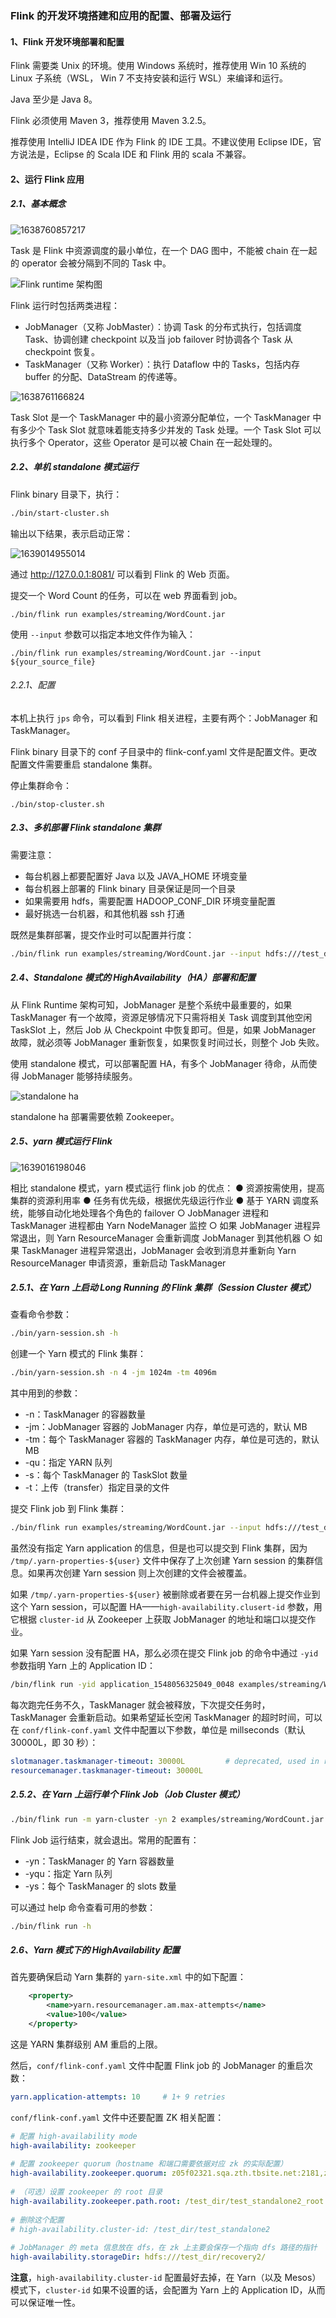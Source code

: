 ### Flink 的开发环境搭建和应用的配置、部署及运行

#### 1、Flink 开发环境部署和配置

Flink 需要类 Unix 的环境。使用 Windows 系统时，推荐使用 Win 10 系统的 Linux 子系统（WSL， Win 7 不支持安装和运行 WSL）来编译和运行。

Java 至少是 Java 8。

Flink 必须使用 Maven 3，推荐使用 Maven 3.2.5。

推荐使用 IntelliJ IDEA IDE 作为 Flink 的 IDE 工具。不建议使用 Eclipse IDE，官方说法是，Eclipse 的 Scala IDE 和 Flink 用的 scala 不兼容。

#### 2、运行 Flink 应用

##### 2.1、基本概念

![1638760857217](/assets/1638760857217.png)

Task 是 Flink 中资源调度的最小单位，在一个 DAG 图中，不能被 chain 在一起的 operator 会被分隔到不同的 Task 中。

![Flink runtime 架构图](/assets/1638760968229.png)

Flink 运行时包括两类进程：

- JobManager（又称 JobMaster）：协调 Task 的分布式执行，包括调度 Task、协调创建 checkpoint 以及当 job failover 时协调各个 Task 从 checkpoint 恢复。
- TaskManager（又称 Worker）：执行 Dataflow 中的 Tasks，包括内存 buffer 的分配、DataStream 的传递等。

![1638761166824](/assets/1638761166824.png)

Task Slot 是一个 TaskManager 中的最小资源分配单位，一个 TaskManager 中有多少个 Task Slot 就意味着能支持多少并发的 Task 处理。一个 Task Slot 可以执行多个 Operator，这些 Operator 是可以被 Chain 在一起处理的。

##### 2.2、单机 standalone 模式运行

Flink binary 目录下，执行：

```sh
./bin/start-cluster.sh
```

输出以下结果，表示启动正常：

![1639014955014](/assets/1639014955014.png)

通过 http://127.0.0.1:8081/ 可以看到 Flink 的 Web 页面。

提交一个 Word Count 的任务，可以在 web 界面看到 job。

```shell
./bin/flink run examples/streaming/WordCount.jar
```

使用 `--input` 参数可以指定本地文件作为输入：

```shell
./bin/flink run examples/streaming/WordCount.jar --input ${your_source_file}
```

###### 2.2.1、配置

本机上执行 `jps` 命令，可以看到 Flink 相关进程，主要有两个：JobManager 和 TaskManager。

Flink binary 目录下的 conf 子目录中的 flink-conf.yaml 文件是配置文件。更改配置文件需要重启 standalone 集群。

停止集群命令：

```shell
./bin/stop-cluster.sh
```

##### 2.3、多机部署 Flink standalone 集群

需要注意：

- 每台机器上都要配置好 Java 以及 JAVA_HOME 环境变量
- 每台机器上部署的 Flink binary 目录保证是同一个目录
- 如果需要用 hdfs，需要配置 HADOOP_CONF_DIR 环境变量配置
- 最好挑选一台机器，和其他机器 ssh 打通

既然是集群部署，提交作业时可以配置并行度：

```bash
./bin/flink run examples/streaming/WordCount.jar --input hdfs:///test_dir/input_dir/story --output hdfs:///test_dir/output_dir/output --parallelism 20
```

##### 2.4、Standalone 模式的 HighAvailability（HA）部署和配置

从 Flink Runtime 架构可知，JobManager 是整个系统中最重要的，如果 TaskManager 有一个故障，资源足够情况下只需将相关 Task 调度到其他空闲 TaskSlot 上，然后 Job 从 Checkpoint 中恢复即可。但是，如果 JobManager 故障，就必须等 JobManager 重新恢复，如果恢复时间过长，则整个 Job 失败。

使用 standalone 模式，可以部署配置 HA，有多个 JobManager 待命，从而使得 JobManager 能够持续服务。

![standalone ha](/assets/1644399471533.png)

standalone ha 部署需要依赖 Zookeeper。

##### 2.5、yarn 模式运行 Flink

![1639016198046](/assets/1639016198046.png)

相比 standalone 模式，yarn 模式运行 flink job 的优点：
● 资源按需使用，提高集群的资源利用率
● 任务有优先级，根据优先级运行作业
● 基于 YARN 调度系统，能够自动化地处理各个角色的 failover
  ○ JobManager 进程和 TaskManager 进程都由 Yarn NodeManager 监控
  ○ 如果 JobManager 进程异常退出，则 Yarn ResourceManager 会重新调度 JobManager 到其他机器
  ○ 如果 TaskManager 进程异常退出，JobManager 会收到消息并重新向 Yarn ResourceManager 申请资源，重新启动 TaskManager

##### 2.5.1、在 Yarn 上启动 Long Running 的 Flink 集群（Session Cluster 模式）

查看命令参数：

```bash
./bin/yarn-session.sh -h
```

创建一个 Yarn 模式的 Flink 集群：

```bash
./bin/yarn-session.sh -n 4 -jm 1024m -tm 4096m
```

其中用到的参数：

- -n：TaskManager 的容器数量
- -jm：JobManager 容器的 JobManager 内存，单位是可选的，默认 MB
- -tm：每个 TaskManager 容器的 TaskManager 内存，单位是可选的，默认 MB
- -qu：指定 YARN 队列
- -s：每个 TaskManager 的 TaskSlot 数量
- -t：上传（transfer）指定目录的文件

提交 Flink job 到 Flink 集群：

```bash
./bin/flink run examples/streaming/WordCount.jar --input hdfs:///test_dir/input_dir/story --output hdfs:///test_dir/output_dir/output
```

虽然没有指定 Yarn application 的信息，但是也可以提交到 Flink 集群，因为 `/tmp/.yarn-properties-${user}` 文件中保存了上次创建 Yarn session 的集群信息。如果再次创建 Yarn session 则上次创建的文件会被覆盖。

如果 `/tmp/.yarn-properties-${user}` 被删除或者要在另一台机器上提交作业到这个 Yarn session，可以配置 HA——`high-availability.clusert-id` 参数，用它根据 `cluster-id` 从 Zookeeper 上获取 JobManager 的地址和端口以提交作业。

如果 Yarn session 没有配置 HA，那么必须在提交 Flink job 的命令中通过 `-yid` 参数指明 Yarn 上的 Application ID：

```bash
/bin/flink run -yid application_1548056325049_0048 examples/streaming/WordCount.jar --input hdfs:///test_dir/input_dir/story --output hdfs:///test_dir/output_dir/output
```

每次跑完任务不久，TaskManager 就会被释放，下次提交任务时，TaskManager 会重新启动。如果希望延长空闲 TaskManager 的超时时间，可以在 `conf/flink-conf.yaml` 文件中配置以下参数，单位是 millseconds（默认 30000L，即 30 秒）：

```yaml
slotmanager.taskmanager-timeout: 30000L         # deprecated, used in release-1.5
resourcemanager.taskmanager-timeout: 30000L
```

##### 2.5.2、在 Yarn 上运行单个 Flink Job（Job Cluster 模式）

```bash
./bin/flink run -m yarn-cluster -yn 2 examples/streaming/WordCount.jar --input hdfs:///test_dir/input_dir/story --output hdfs:///test_dir/output_dir/output
```

Flink Job 运行结束，就会退出。常用的配置有：

- -yn：TaskManager 的 Yarn 容器数量
- -yqu：指定 Yarn 队列
- -ys：每个 TaskManager 的 slots 数量

可以通过 help 命令查看可用的参数：

```bash
./bin/flink run -h
```

##### 2.6、Yarn 模式下的 HighAvailability 配置

首先要确保启动 Yarn 集群的 `yarn-site.xml` 中的如下配置：

```xml
	<property>
		<name>yarn.resourcemanager.am.max-attempts</name>
		<value>100</value>
	</property>
```

这是 YARN 集群级别 AM 重启的上限。

然后，`conf/flink-conf.yaml` 文件中配置 Flink job 的 JobManager 的重启次数：

```yaml
yarn.application-attempts: 10     # 1+ 9 retries
```

`conf/flink-conf.yaml` 文件中还要配置 ZK 相关配置：

```yaml
# 配置 high-availability mode
high-availability: zookeeper
 
# 配置 zookeeper quorum（hostname 和端口需要依据对应 zk 的实际配置）
high-availability.zookeeper.quorum: z05f02321.sqa.zth.tbsite.net:2181,z05f10215.sqa.zth.tbsite.net:2181
 
# （可选）设置 zookeeper 的 root 目录
high-availability.zookeeper.path.root: /test_dir/test_standalone2_root
 
# 删除这个配置
# high-availability.cluster-id: /test_dir/test_standalone2
 
# JobManager 的 meta 信息放在 dfs，在 zk 上主要会保存一个指向 dfs 路径的指针
high-availability.storageDir: hdfs:///test_dir/recovery2/
```

**注意**，`high-availability.cluster-id` 配置最好去掉，在 Yarn（以及 Mesos）模式下，`cluster-id` 如果不设置的话，会配置为 Yarn 上的 Application ID，从而可以保证唯一性。